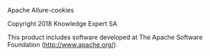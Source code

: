 Apache Allure-cookies

Copyright 2018 Knowledge Expert SA

This product includes software developed at
The Apache Software Foundation (http://www.apache.org/).
